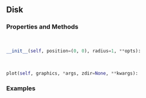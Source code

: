 ## <a id="McUtils.Plots.Primitives.Disk">Disk</a>


### Properties and Methods
<a id="McUtils.Plots.Primitives.Disk.__init__">&nbsp;</a>
```python
__init__(self, position=(0, 0), radius=1, **opts): 
```

<a id="McUtils.Plots.Primitives.Disk.plot">&nbsp;</a>
```python
plot(self, graphics, *args, zdir=None, **kwargs): 
```

### Examples
